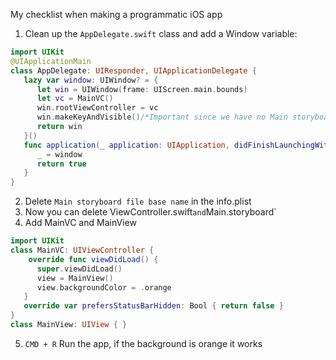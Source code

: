 My checklist when making a programmatic iOS app<!--more-->

1. Clean up the `AppDelegate.swift` class and add a Window variable:

```swift
import UIKit
@UIApplicationMain
class AppDelegate: UIResponder, UIApplicationDelegate {
   lazy var window: UIWindow? = {
      let win = UIWindow(frame: UIScreen.main.bounds)
      let vc = MainVC()
      win.rootViewController = vc
      win.makeKeyAndVisible()/*Important since we have no Main storyboard anymore*/
      return win
   }()
   func application(_ application: UIApplication, didFinishLaunchingWithOptions launchOptions: [UIApplication.LaunchOptionsKey: Any]?) -> Bool {
      _ = window
      return true
   }
}
```

2. Delete `Main storyboard file base name` in the info.plist
3. Now you can delete ViewController.swift` and `Main.storyboard`
4. Add MainVC and MainView

```swift
import UIKit
class MainVC: UIViewController {
	override func viewDidLoad() {
      super.viewDidLoad()
      view = MainView()
      view.backgroundColor = .orange
   }
   override var prefersStatusBarHidden: Bool { return false }
}
class MainView: UIView { }
```

5. `CMD + R` Run the app, if the background is orange it works
